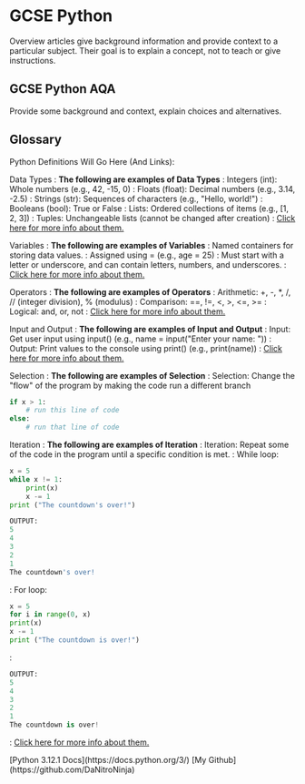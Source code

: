 # GCSE Python

Overview articles give background information and provide context to a particular subject.
Their goal is to explain a concept, not to teach or give instructions.

## GCSE Python AQA

Provide some background and context, explain choices and alternatives.

## Glossary

Python Definitions Will Go Here (And Links):

Data Types
: **The following are examples of Data Types**
: Integers (int): Whole numbers (e.g., 42, -15, 0)
: Floats (float): Decimal numbers (e.g., 3.14, -2.5)
: Strings (str): Sequences of characters (e.g., "Hello, world!")
: Booleans (bool): True or False
: Lists: Ordered collections of items (e.g., [1, 2, 3])
: Tuples: Unchangeable lists (cannot be changed after creation)
: [Click here for more info about them.](GCSE-Python-Data-Types.md)

Variables
: **The following are examples of Variables**
: Named containers for storing data values.
: Assigned using = (e.g., age = 25)
: Must start with a letter or underscore, and can contain letters, numbers, and underscores.
: [Click here for more info about them.](GCSE-Python-Variables.md)

Operators
: **The following are examples of Operators**
: Arithmetic: +, -, *, /, // (integer division), % (modulus)
: Comparison: ==, !=, <, >, <=, >=
: Logical: and, or, not
: [Click here for more info about them.](GCSE-Python-Operators.md)

Input and Output
: **The following are examples of Input and Output**
: Input: Get user input using input() (e.g., name = input("Enter your name: "))
: Output: Print values to the console using print() (e.g., print(name))
: [Click here for more info about them.](GCSE-Python-Input-And-Output.md)

Selection
: **The following are examples of Selection**
: Selection: Change the "flow" of the program by making the code run a different branch 
``` Python
if x > 1:
    # run this line of code
else:
    # run that line of code
```

Iteration
: **The following are examples of Iteration**
: Iteration: Repeat some of the code in the program until a specific condition is met.
: While loop:
``` Python
x = 5
while x != 1:
    print(x)
    x -= 1
print ("The countdown's over!")
```
``` Python
OUTPUT: 
5
4
3
2
1
The countdown's over!
```
: For loop:
``` Python
x = 5
for i in range(0, x)
print(x)
x -= 1
print ("The countdown is over!")
```
:
``` Python
OUTPUT:
5
4
3
2
1
The countdown is over!
```
: [Click here for more info about them.](GCSE-Python-Input-And-Output.md)

<seealso>
[Python 3.12.1 Docs](https://docs.python.org/3/)
[My Github](https://github.com/DaNitroNinja)
</seealso>